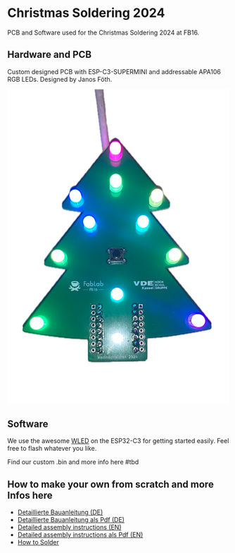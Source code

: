 # Christmas Soldering 2024

PCB and Software used for the Christmas Soldering 2024 at FB16.

## Hardware and PCB

Custom designed PCB with ESP-C3-SUPERMINI and addressable APA106 RGB LEDs. Designed by Janos Föth.

![PCB Front Side](/documentation/images/Baum_fertig.png)

## Software

We use the awesome [WLED](https://github.com/Aircoookie/WLED) on the ESP32-C3 for getting started easily. Feel free to flash whatever you like.

Find our custom .bin and more info here #tbd

## How to make your own from scratch and more Infos here

- [Detaillierte Bauanleitung (DE)](/documentation/Build%20Instructions%20DE.md)
- [Detaillierte Bauanleitung als Pdf (DE)](/documentation/PDFs/Build%20Instructions%20DE.pdf)
- [Detailed assembly instructions (EN)](/documentation/Build%20Instructions%20EN.md)
- [Detailed assembly instructions als Pdf (EN)](/documentation/PDFs/Build%20Instructions%20EN.pdf)
- [How to Solder](/documentation/How%20to%20Solder.md)